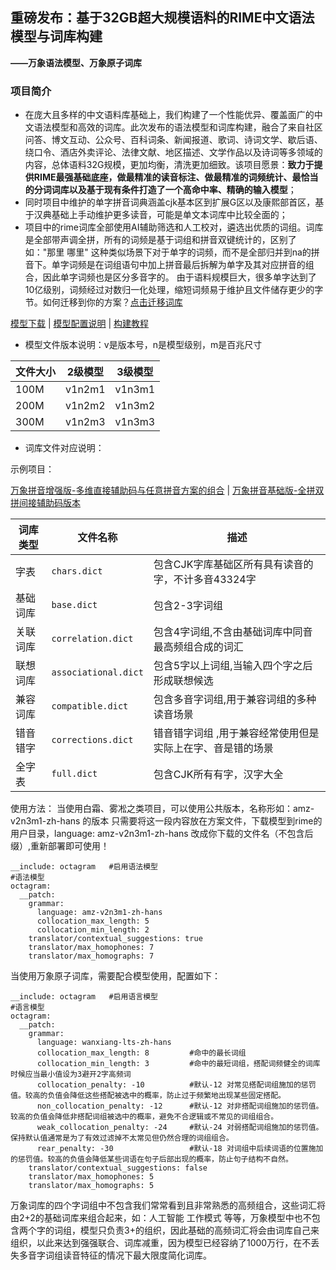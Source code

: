 ## 重磅发布：基于32GB超大规模语料的RIME中文语法模型与词库构建
**——万象语法模型、万象原子词库**

### 项目简介
- 在庞大且多样的中文语料库基础上，我们构建了一个性能优异、覆盖面广的中文语法模型和高效的词库。此次发布的语法模型和词库构建，融合了来自社区问答、博文互动、公众号、百科词条、新闻报道、歌词、诗词文学、歇后语、绕口令、酒店外卖评论、法律文献、地区描述、文学作品以及诗词等多领域的内容，总体语料32G规模，更加均衡，清洗更加细致。该项目愿景：**致力于提供RIME最强基础底座，做最精准的读音标注、做最精准的词频统计、最恰当的分词词库以及基于现有条件打造了一个高命中率、精确的输入模型**；
- 同时项目中维护的单字拼音词典涵盖cjk基本区到扩展G区以及康熙部首区，基于汉典基础上手动维护更多读音，可能是单文本词库中比较全面的；
- 项目中的rime词库全部使用AI辅助筛选和人工校对，遴选出优质的词组。词库是全部带声调全拼，所有的词频是基于词组和拼音双键统计的，区别了如："那里 哪里" 这种类似场景下对于单字的词频，而不是全部归并到na的拼音下。单字词频是在词组语句中加上拼音最后拆解为单字及其对应拼音的组合，因此单字词频也是区分多音字的。 由于语料规模巨大，很多单字达到了10亿级别，词频经过对数归一化处理，缩短词频易于维护且文件储存更少的字节。如何迁移到你的方案？[点击迁移词库](https://github.com/amzxyz/RIME-LMDG/wiki/%E5%B0%86%E4%B8%87%E8%B1%A1%E8%AF%8D%E5%BA%93%E8%BF%81%E7%A7%BB%E5%88%B0%E4%BD%A0%E7%9A%84%E9%A1%B9%E7%9B%AE)

[模型下载](https://github.com/amzxyz/RIME-LMDG/releases)    |    [模型配置说明](https://github.com/amzxyz/RIME-LMDG/wiki/%E8%AF%AD%E8%A8%80%E6%A8%A1%E5%9E%8B%E5%8F%82%E6%95%B0%E9%85%8D%E7%BD%AE%E8%AF%B4%E6%98%8E)    |    [构建教程](https://github.com/amzxyz/rime-build-grammar-word-frequency/wiki/%E4%BD%BF%E7%94%A8%E6%95%99%E7%A8%8B%EF%BC%9ARime-%E8%BE%93%E5%85%A5%E6%B3%95%E8%AF%AD%E8%A8%80%E6%A8%A1%E5%9E%8B%E6%9E%84%E5%BB%BA%E5%85%A8%E6%B5%81%E7%A8%8B)  

- 模型文件版本说明：v是版本号，n是模型级别，m是百兆尺寸
  
|文件大小|2级模型|3级模型|
|------|------|------|
|100M|v1n2m1|v1n3m1|
|200M|v1n2m2|v1n3m2|
|300M|v1n2m3|v1n3m3|

- 词库文件对应说明：

 示例项目：

  [万象拼音增强版-多维直接辅助码与任意拼音方案的组合](https://github.com/amzxyz/rime_wanxiang_pro)  |  [万象拼音基础版-全拼双拼间接辅助码版本](https://github.com/amzxyz/rime_wanxiang)   

| 词库类型 | 文件名称     | 描述                   |
|----------|--------------|------------------------|
| 字表  | `chars.dict`  | 包含CJK字库基础区所有具有读音的字，不计多音43324字|
| 基础词库   | `base.dict`  | 包含2-3字词组|也是构成输入的基本单位|
| 关联词库 | `correlation.dict` | 包含4字词组,不含由基础词库中同音最高频组合成的词汇|
| 联想词库 | `associational.dict` | 包含5字以上词组,当输入四个字之后形成联想候选|
| 兼容词库 | `compatible.dict` | 包含多音字词组,用于兼容词组的多种读音场景|
| 错音错字 | `corrections.dict` | 错音错字词组 ,用于兼容经常使用但是实际上在字、音是错的场景|
| 全字表 | `full.dict` | 包含CJK所有有字，汉字大全|


使用方法：
当使用白霜、雾凇之类项目，可以使用公共版本，名称形如：amz-v2n3m1-zh-hans 的版本
只需要将这一段内容放在方案文件，下载模型到rime的用户目录，language: amz-v2n3m1-zh-hans  改成你下载的文件名（不包含后缀）,重新部署即可使用！

```
__include: octagram   #启用语法模型
#语法模型
octagram:
  __patch:
    grammar:
      language: amz-v2n3m1-zh-hans  
      collocation_max_length: 5
      collocation_min_length: 2
    translator/contextual_suggestions: true
    translator/max_homophones: 7
    translator/max_homographs: 7
```

当使用万象原子词库，需要配合模型使用，配置如下：
```
__include: octagram   #启用语言模型
#语言模型
octagram:
  __patch:
    grammar:
      language: wanxiang-lts-zh-hans
      collocation_max_length: 8         #命中的最长词组
      collocation_min_length: 3         #命中的最短词组，搭配词频健全的词库时候应当最小值设为3避开2字高频词
      collocation_penalty: -10          #默认-12 对常见搭配词组施加的惩罚值。较高的负值会降低这些搭配被选中的概率，防止过于频繁地出现某些固定搭配。
      non_collocation_penalty: -12      #默认-12 对非搭配词组施加的惩罚值。较高的负值会降低非搭配词组被选中的概率，避免不合逻辑或不常见的词组组合。
      weak_collocation_penalty: -24     #默认-24 对弱搭配词组施加的惩罚值。保持默认值通常是为了有效过滤掉不太常见但仍然合理的词组组合。
      rear_penalty: -30                 #默认-18 对词组中后续词语的位置施加的惩罚值。较高的负值会降低某些词语在句子后部出现的概率，防止句子结构不自然。
    translator/contextual_suggestions: false
    translator/max_homophones: 5
    translator/max_homographs: 5
```
万象词库的四个字词组中不包含我们常常看到且非常熟悉的高频组合，这些词汇将由2+2的基础词库来组合起来，如：人工智能 工作模式 等等，万象模型中也不包含两个字的词组，模型只负责3+的组织，因此基础的高频词汇将会由词库自己来组织，以此来达到强强联合、词库减重，因为模型已经容纳了1000万行，在不丢失多音字词组读音特征的情况下最大限度简化词库。
